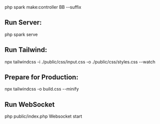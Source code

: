 php spark make:controller BB --suffix

## Run Server:
php spark serve

## Run Tailwind:
npx tailwindcss -i ./public/css/input.css -o ./public/css/styles.css --watch

## Prepare for Production:
npx tailwindcss -o build.css --minify

## Run WebSocket
php public/index.php Websocket start